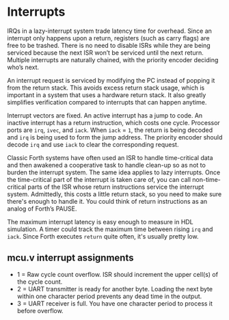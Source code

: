 # Interrupts

IRQs in a lazy-interrupt system trade latency time for overhead.
Since an interrupt only happens upon a return,
registers (such as carry flags) are free to be trashed.
There is no need to disable ISRs while they are being serviced because the next
ISR won’t be serviced until the next return.
Multiple interrupts are naturally chained, with the priority encoder deciding who’s next.

An interrupt request is serviced by modifying the PC instead of popping it from
the return stack. This avoids excess return stack usage, which is important in a system
that uses a hardware return stack.
It also greatly simplifies verification compared to interrupts that can happen anytime.

Interrupt vectors are fixed. An active interrupt has a jump to code.
An inactive interrupt has a return instruction, which costs one cycle. 
Processor ports are `irq`, `ivec`, and `iack`.
When `iack` = `1`, the return is being decoded and `irq` is being used to form
the jump address. The priority encoder should decode `irq` and use `iack`
to clear the corresponding request.

Classic Forth systems have often used an ISR to handle time-critical data and then
awakened a cooperative task to handle clean-up so as not to burden the interrupt system.
The same idea applies to lazy interrupts.
Once the time-critical part of the interrupt is taken care of, you can call
non-time-critical parts of the ISR whose return instructions service the interrupt system.
Admittedly, this costs a little return stack, so you need to make sure there's enough to handle it.
You could think of return instructions as an analog of Forth’s PAUSE.

The maximum interrupt latency is easy enough to measure in HDL simulation.
A timer could track the maximum time between rising `irq` and `iack`.
Since Forth executes `return` quite often, it's usually pretty low.

## mcu.v interrupt assignments

- 1 = Raw cycle count overflow. ISR should increment the upper cell(s) of the cycle count.
- 2 = UART transmitter is ready for another byte.
Loading the next byte within one character period prevents any dead time in the output.
- 3 = UART receiver is full. You have one character period to process it before overflow.
